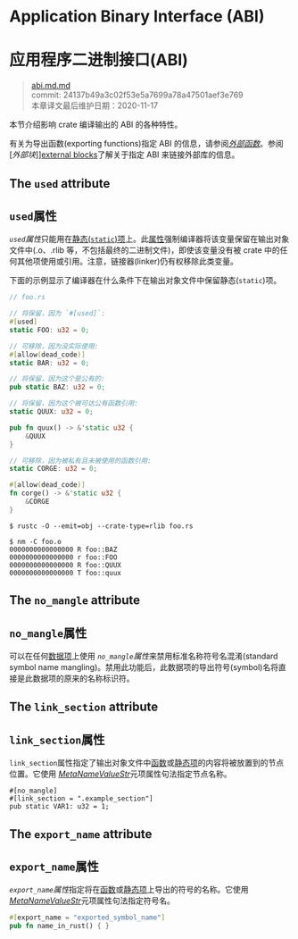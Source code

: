 # Application Binary Interface (ABI)
# 应用程序二进制接口(ABI)

>[abi.md.md](https://github.com/rust-lang/reference/blob/master/src/abi.md)\
>commit:  24137b49a3c02f53e5a7699a78a47501aef3e769 \
>本章译文最后维护日期：2020-11-17

本节介绍影响 crate 编译输出的 ABI 的各种特性。

有关为导出函数(exporting functions)指定 ABI 的信息，请参阅[*外部函数*][extern functions]。参阅[*外部块*]][external blocks]了解关于指定 ABI 来链接外部库的信息。

## The `used` attribute
## `used`属性

*`used`属性*只能用在[静态(`static`)项][`static` items]上。此[属性][attribute]强制编译器将该变量保留在输出对象文件中(.o、.rlib 等，不包括最终的二进制文件)，即使该变量没有被 crate 中的任何其他项使用或引用。注意，链接器(linker)仍有权移除此类变量。

下面的示例显示了编译器在什么条件下在输出对象文件中保留静态(`static`)项。

``` rust
// foo.rs

// 将保留，因为 `#[used]`:
#[used]
static FOO: u32 = 0;

// 可移除，因为没实际使用:
#[allow(dead_code)]
static BAR: u32 = 0;

// 将保留，因为这个是公有的:
pub static BAZ: u32 = 0;

// 将保留，因为这个被可达公有函数引用:
static QUUX: u32 = 0;

pub fn quux() -> &'static u32 {
    &QUUX
}

// 可移除，因为被私有且未被使用的函数引用:
static CORGE: u32 = 0;

#[allow(dead_code)]
fn corge() -> &'static u32 {
    &CORGE
}
```

``` console
$ rustc -O --emit=obj --crate-type=rlib foo.rs

$ nm -C foo.o
0000000000000000 R foo::BAZ
0000000000000000 r foo::FOO
0000000000000000 R foo::QUUX
0000000000000000 T foo::quux
```

## The `no_mangle` attribute
## `no_mangle`属性

可以在任何[数据项][item]上使用 *`no_mangle`属性*来禁用标准名称符号名混淆(standard symbol name mangling)。禁用此功能后，此数据项的导出符号(symbol)名将直接是此数据项的原来的名称标识符。

## The `link_section` attribute
## `link_section`属性

`link_section`属性指定了输出对象文件中[函数][function]或[静态项][static]的内容将被放置到的节点位置。它使用 [_MetaNameValueStr_]元项属性句法指定节点名称。

<!-- no_run: don't link. The format of the section name is platform-specific. -->
```rust,no_run
#[no_mangle]
#[link_section = ".example_section"]
pub static VAR1: u32 = 1;
```

## The `export_name` attribute
## `export_name`属性

*`export_name`属性*指定将在[函数][function]或[静态项][static]上导出的符号的名称。它使用 [_MetaNameValueStr_]元项属性句法指定符号名。

```rust
#[export_name = "exported_symbol_name"]
pub fn name_in_rust() { }
```

[_MetaNameValueStr_]: attributes.md#meta-item-attribute-syntax
[`static` items]: items/static-items.md
[attribute]: attributes.md
[extern functions]: items/functions.md#extern-function-qualifier
[external blocks]: items/external-blocks.md
[function]: items/functions.md
[item]: items.md
[static]: items/static-items.md

<!-- 2020-11-12-->
<!-- checked -->
